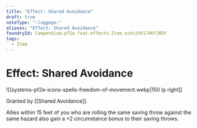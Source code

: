 ```yaml
---
title: "Effect: Shared Avoidance"
draft: true
noteType: ":luggage:"
aliases: "Effect: Shared Avoidance"
foundryId: Compendium.pf2e.feat-effects.Item.svVczVV174KfJRDf
tags:
  - Item
---
```


# Effect: Shared Avoidance
![[systems-pf2e-icons-spells-freedom-of-movement.webp|150 lp right]]

Granted by [[Shared Avoidance]].

Allies within 15 feet of you who are rolling the same saving throw against the same hazard also gain a +2 circumstance bonus to their saving throws.
